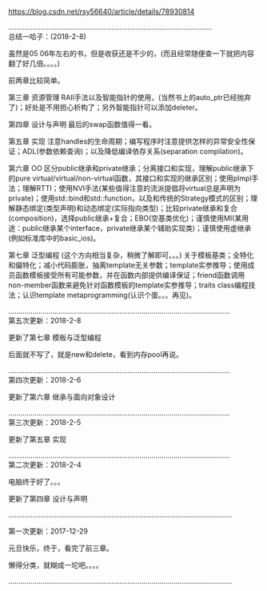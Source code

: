    https://blog.csdn.net/rsy56640/article/details/78930814    
       
.....................................................................................................      
总结一哈子：(2018-2-8)     
     
虽然是05 06年左右的书，但是收获还是不少的，(而且经常随便查一下就把内容翻了好几倍。。。。)     
     
前两章比较简单。     
     
第三章 资源管理  RAII手法以及智能指针的使用，(当然书上的auto_ptr已经抛弃了)；好处是不用担心析构了；另外智能指针可以添加deleter。     
     
第四章 设计与声明 最后的swap函数值得一看。      
     
第五章 实现 注意handles的生命周期；编写程序时注意提供怎样的异常安全性保证；ADL(参数依赖查询)；以及降低编译依存关系(separation compilation)。     
     
第六章 OO  区分public继承和private继承；分离接口和实现，理解public继承下的pure virtual/virtual/non-virtual函数，其接口和实现的继承区别；使用pImpl手法；理解RTTI；使用NVI手法(某些值得注意的流派提倡将virtual总是声明为private)；使用std::bind和std::function，以及和传统的Strategy模式的区别；理解静态绑定(类型声明)和动态绑定(实际指向类型)；比较private继承和复合(composition)，选择public继承+复合；EBO(空基类优化)；谨慎使用MI(某用途：public继承某个interface，private继承某个辅助实现类)；谨慎使用虚继承(例如标准库中的basic_ios)。     
     
第七章 泛型编程  (这个方向相当复杂，稍微了解即可。。。)  关于模板基类；全特化和偏特化；减小代码膨胀，抽离template无关参数；template实参推导；使用成员函数模板接受所有可能参数，并在函数内部提供编译保证；friend函数调用non-member函数来避免针对函数模板的template实参推导；traits class编程技法；认识template metaprogramming(认识个蛋。。。再见)。     
     
..............................................................................................................     
第五次更新：2018-2-8     
     
更新了第七章 模板与泛型编程     
     
后面就不写了，就是new和delete，看到内存pool再说。     
     
..............................................................................................................     
第四次更新：2018-2-6     
     
更新了第六章 继承与面向对象设计     
     
..............................................................................................................     
第三次更新：2018-2-5     
     
更新了第五章 实现     
     
..............................................................................................................     
第二次更新：2018-2-4     
     
电脑终于好了。。。     
     
更新了第四章 设计与声明     
     
...............................................................................................................     
     
第一次更新：2017-12-29     
     
元旦快乐，终于，看完了前三章。     
     
懒得分类，就糊成一坨吧。。。。     
     
...............................................................................................................     
     
